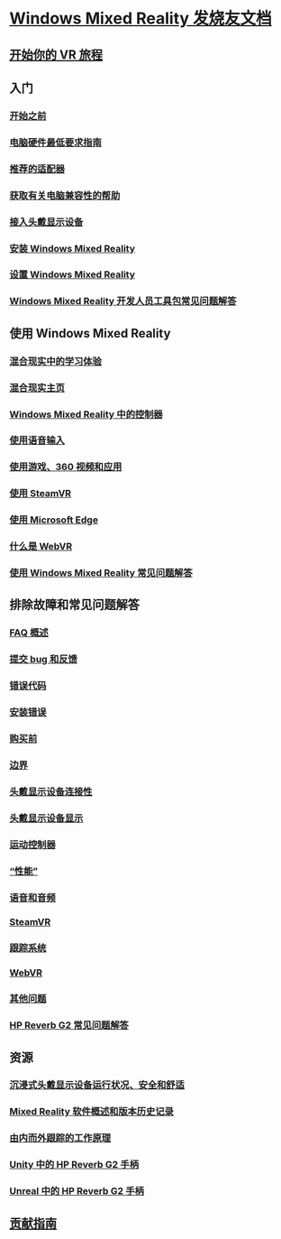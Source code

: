 # [Windows Mixed Reality 发烧友文档](index.yml)
## [开始你的 VR 旅程](vr-journey.md)

## 入门
### [开始之前](before-you-start.md)
### [电脑硬件最低要求指南](windows-mixed-reality-minimum-pc-hardware-compatibility-guidelines.md)
### [推荐的适配器](recommended-adapters-for-windows-mixed-reality-capable-pcs.md)
### [获取有关电脑兼容性的帮助](get-help-with-pc-compatibility.md)
### [接入头戴显示设备](plug-in-your-headset.md)
### [安装 Windows Mixed Reality](install-windows-mixed-reality.md)
### [设置 Windows Mixed Reality](set-up-windows-mixed-reality.md)
### [Windows Mixed Reality 开发人员工具包常见问题解答](wmr-setup-faq.yml)

## 使用 Windows Mixed Reality
### [混合现实中的学习体验](learn-mixed-reality.md)
### [混合现实主页](your-mixed-reality-home.md)
### [Windows Mixed Reality 中的控制器](controllers-in-wmr.md)
### [使用语音输入](using-speech-in-wmr.md)
### [使用游戏、360 视频和应用](using-games-and-apps-in-windows-mixed-reality.md)
### [使用 SteamVR](using-steamvr-with-windows-mixed-reality.md)
### [使用 Microsoft Edge](using-microsoft-edge.md)
### [什么是 WebVR](webvr.md)
### [使用 Windows Mixed Reality 常见问题解答](using-wmr-faq.yml)

## 排除故障和常见问题解答
### [FAQ 概述](troubleshooting-windows-mixed-reality.md)
### [提交 bug 和反馈](filing-feedback.md)
### [错误代码](error-codes.md)
### [安装错误](installation_errors.md)
### [购买前](before-you-buy-faqs.md)
### [边界](boundary-questions.md)
### [头戴显示设备连接性](headset-connectivity.md)
### [头戴显示设备显示](headset-display.md)
### [运动控制器](motion-controller-problems.md)
### [“性能”](performance-questions.md)
### [语音和音频](speech-and-audio.md)
### [SteamVR](steamvr-questions.md)
### [跟踪系统](tracking.md)
### [WebVR](webvr-questions.md)
### [其他问题](other-questions.md)
### [HP Reverb G2 常见问题解答](reverbG2-faq.yml)

## 资源
### [沉浸式头戴显示设备运行状况、安全和舒适](wmr-health-safety-comfort.md)
### [Mixed Reality 软件概述和版本历史记录](mixed-reality-software.md)
### [由内而外跟踪的工作原理](tracking-system.md)
### [Unity 中的 HP Reverb G2 手柄](/windows/mixed-reality/develop/unity/unity-reverb-g2-controllers)
### [Unreal 中的 HP Reverb G2 手柄](/windows/mixed-reality/develop/unreal/unreal-reverb-g2-controllers)

## [贡献指南](contributing.md)